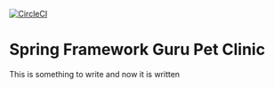 [![CircleCI](https://circleci.com/gh/sirtrainsalot/pet-clinic/tree/master.svg?style=svg)](https://circleci.com/gh/sirtrainsalot/pet-clinic/tree/master)
# Spring Framework Guru Pet Clinic

This is something to write and now it is written
